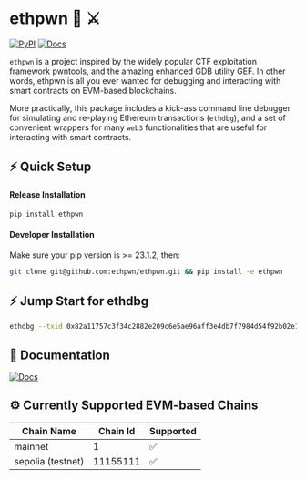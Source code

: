 # ethpwn 🐛 ⚔️

[![PyPI](https://img.shields.io/pypi/v/ethpwn?style=flat)](https://pypi.org/project/ethpwn/)
[![Docs](https://img.shields.io/badge/Documentation-gh_pages)](https://ethpwn.github.io/ethpwn/)

`ethpwn` is a project inspired by the widely popular CTF exploitation framework pwntools, and the amazing enhanced GDB utility GEF. In other words, ethpwn is all you ever wanted for debugging and interacting with smart contracts on EVM-based blockchains. 

More practically, this package includes a kick-ass command line debugger for simulating and re-playing Ethereum transactions (`ethdbg`), and a set of convenient wrappers for many `web3` functionalities that are useful for interacting with smart contracts.

## ⚡️ Quick Setup ##

#### Release Installation
```bash
pip install ethpwn
```

#### Developer Installation
Make sure your pip version is >= 23.1.2, then:
```bash
git clone git@github.com:ethpwn/ethpwn.git && pip install -e ethpwn
```

## ⚡️ Jump Start for ethdbg ## 
```bash
ethdbg --txid 0x82a11757c3f34c2882e209c6e5ae96aff3e4db7f7984d54f92b02e1fed87e834 --node-url https://mainnet.infura.io/v3/38eb4be006004da4a89315232040e222
```

## 📖 Documentation ##
[![Docs](https://img.shields.io/badge/Documentation-gh_pages)](https://ethpwn.github.io/ethpwn/)

## ⚙️ Currently Supported EVM-based Chains ##

| Chain Name | Chain Id | Supported |
|-------------------|----------|----------|
| mainnet | 1 | ✅ |
| sepolia (testnet) | 11155111 | ✅ |
